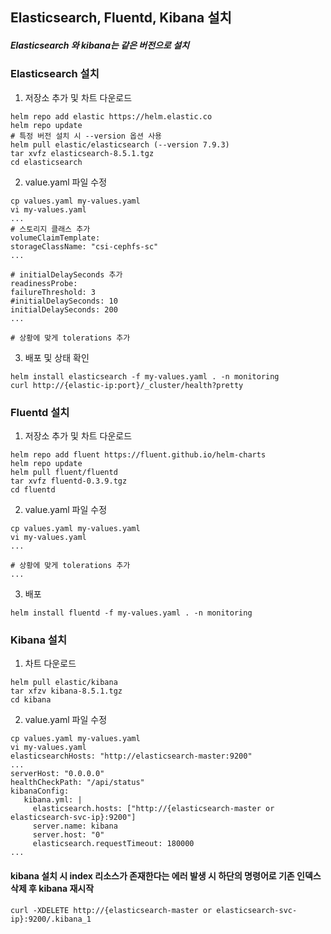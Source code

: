## Elasticsearch, Fluentd, Kibana 설치
##### *Elasticsearch 와 kibana는 같은 버전으로 설치*
### Elasticsearch 설치
1) 저장소 추가 및 차트 다운로드
  ```
  helm repo add elastic https://helm.elastic.co
  helm repo update
  # 특정 버전 설치 시 --version 옵션 사용
  helm pull elastic/elasticsearch (--version 7.9.3)
  tar xvfz elasticsearch-8.5.1.tgz
  cd elasticsearch
  ```
2) value.yaml 파일 수정
  ```
  cp values.yaml my-values.yaml
  vi my-values.yaml
  ...
  # 스토리지 클래스 추가
  volumeClaimTemplate:
  storageClassName: "csi-cephfs-sc"
  ...
  
  # initialDelaySeconds 추가
  readinessProbe:
  failureThreshold: 3
  #initialDelaySeconds: 10
  initialDelaySeconds: 200
  ...
 
 # 상황에 맞게 tolerations 추가
  ```
3) 배포 및 상태 확인
  ```
  helm install elasticsearch -f my-values.yaml . -n monitoring
  curl http://{elastic-ip:port}/_cluster/health?pretty  
  ```

### Fluentd 설치
1) 저장소 추가 및 차트 다운로드
  ```
  helm repo add fluent https://fluent.github.io/helm-charts
  helm repo update
  helm pull fluent/fluentd
  tar xvfz fluentd-0.3.9.tgz
  cd fluentd
  ```
2) value.yaml 파일 수정
  ```
  cp values.yaml my-values.yaml
  vi my-values.yaml
  ...
  
  # 상황에 맞게 tolerations 추가
  ...
  
  ```
3) 배포
  ```
  helm install fluentd -f my-values.yaml . -n monitoring
  ```
### Kibana 설치
1) 차트 다운로드
  ```
  helm pull elastic/kibana
  tar xfzv kibana-8.5.1.tgz
  cd kibana
  ```
2) value.yaml 파일 수정
```
cp values.yaml my-values.yaml
vi my-values.yaml
elasticsearchHosts: "http://elasticsearch-master:9200"
...
serverHost: "0.0.0.0"
healthCheckPath: "/api/status"
kibanaConfig:
   kibana.yml: |
     elasticsearch.hosts: ["http://{elasticsearch-master or elasticsearch-svc-ip}:9200"]
     server.name: kibana
     server.host: "0"
     elasticsearch.requestTimeout: 180000
...
```

#### kibana 설치 시 index 리소스가 존재한다는 에러 발생 시 하단의 명령어로 기존 인덱스 삭제 후 kibana 재시작
```
curl -XDELETE http://{elasticsearch-master or elasticsearch-svc-ip}:9200/.kibana_1
```
